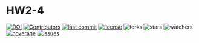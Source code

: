 
# HW2-4
[![DOI](https://zenodo.org/badge/531546264.svg)](https://zenodo.org/badge/latestdoi/531546264)
[![Contributors][contributors]][contributors-url]
[![last commit][last-commit]][last-commit-url]
[![license][license]][license-url]
![forks][forks]
![stars][stars]
![watchers][watchers]
[![coverage][coverage]][coverage-url]
[![issues][issues]][issues-url]




[contributors]: https://img.shields.io/github/contributors/CSC510-G35-Fall2022/Mental_Health
[contributors-url]: https://github.com/CSC510-G35-Fall2022/Mental_Health/graphs/contributors

[last-commit]: https://img.shields.io/github/last-commit/CSC510-G35-Fall2022/Mental_Health
[last-commit-url]: https://github.com/CSC510-G35-Fall2022/Mental_Health/commits/main

[license]: https://img.shields.io/badge/license-Apache-blue
[license-url]: https://github.com/CSC510-G35-Fall2022/Mental_Health/blob/main/LICENSE

[files]: https://github.com/CSC510-G35-Fall2022/Mental_Health

[forks]: https://img.shields.io/github/forks/CSC510-G35-Fall2022/Mental_Health?style=social

[stars]: https://img.shields.io/github/stars/CSC510-G35-Fall2022/Mental_Health?style=social

[watchers]: https://img.shields.io/github/watchers/CSC510-G35-Fall2022/Mental_Health?style=social

<!-- [python]: https://img.shields.io/badge/python-%3E%3D3.0-blue
[python-url]: https://www.python.org/

[tests]: https://img.shields.io/badge/tests-4%20passed%2C%200%20failed-blue
[tests-url]: https://github.com/maya-dc-patel/csc510-g35-hw1/tree/main/test -->

[coverage]: https://img.shields.io/badge/coverage-73%25-orange
[coverage-url]: https://github.com/CSC510-G35-Fall2022/Mental_Health/blob/main/coverage/index.html

[issues]: https://img.shields.io/github/issues/CSC510-G35-Fall2022/Mental_Health?color=pink&label=Issues&logo=Issues
[issues-url]: https://github.com/orgs/CSC510-G35-Fall2022/projects/1
